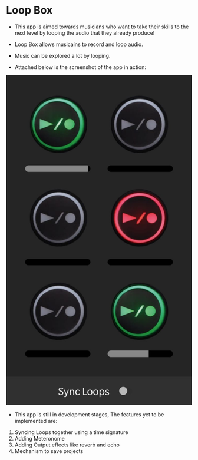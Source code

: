 # Loop Box

* This app is aimed towards musicians who want to take their skills to the next level by looping the audio that they already produce!
* Loop Box allows musicains to record and loop audio.
* Music can be explored a lot by looping.

* Attached below is the screenshot of the app in action:

![Screenshot](screenshot.jpeg)

* This app is still in development stages, The features yet to be implemented are:

1. Syncing Loops together using a time signature
2. Adding Meteronome
3. Adding Output effects like reverb and echo
4. Mechanism to save projects